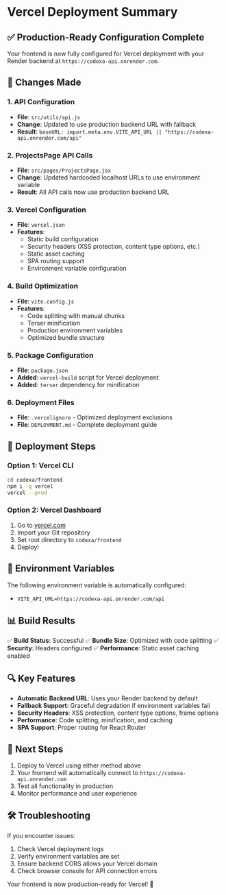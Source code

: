 # Vercel Deployment Summary

## ✅ Production-Ready Configuration Complete

Your frontend is now fully configured for Vercel deployment with your Render backend at `https://codexa-api.onrender.com`.

## 🔧 Changes Made

### 1. API Configuration
- **File**: `src/utils/api.js`
- **Change**: Updated to use production backend URL with fallback
- **Result**: `baseURL: import.meta.env.VITE_API_URL || "https://codexa-api.onrender.com/api"`

### 2. ProjectsPage API Calls
- **File**: `src/pages/ProjectsPage.jsx`
- **Change**: Updated hardcoded localhost URLs to use environment variable
- **Result**: All API calls now use production backend URL

### 3. Vercel Configuration
- **File**: `vercel.json`
- **Features**:
  - Static build configuration
  - Security headers (XSS protection, content type options, etc.)
  - Static asset caching
  - SPA routing support
  - Environment variable configuration

### 4. Build Optimization
- **File**: `vite.config.js`
- **Features**:
  - Code splitting with manual chunks
  - Terser minification
  - Production environment variables
  - Optimized bundle structure

### 5. Package Configuration
- **File**: `package.json`
- **Added**: `vercel-build` script for Vercel deployment
- **Added**: `terser` dependency for minification

### 6. Deployment Files
- **File**: `.vercelignore` - Optimized deployment exclusions
- **File**: `DEPLOYMENT.md` - Complete deployment guide

## 🚀 Deployment Steps

### Option 1: Vercel CLI
```bash
cd codexa/frontend
npm i -g vercel
vercel --prod
```

### Option 2: Vercel Dashboard
1. Go to [vercel.com](https://vercel.com)
2. Import your Git repository
3. Set root directory to `codexa/frontend`
4. Deploy!

## 🔐 Environment Variables

The following environment variable is automatically configured:
- `VITE_API_URL=https://codexa-api.onrender.com/api`

## 📊 Build Results

✅ **Build Status**: Successful
✅ **Bundle Size**: Optimized with code splitting
✅ **Security**: Headers configured
✅ **Performance**: Static asset caching enabled

## 🔍 Key Features

- **Automatic Backend URL**: Uses your Render backend by default
- **Fallback Support**: Graceful degradation if environment variables fail
- **Security Headers**: XSS protection, content type options, frame options
- **Performance**: Code splitting, minification, and caching
- **SPA Support**: Proper routing for React Router

## 🎯 Next Steps

1. Deploy to Vercel using either method above
2. Your frontend will automatically connect to `https://codexa-api.onrender.com`
3. Test all functionality in production
4. Monitor performance and user experience

## 🛠️ Troubleshooting

If you encounter issues:
1. Check Vercel deployment logs
2. Verify environment variables are set
3. Ensure backend CORS allows your Vercel domain
4. Check browser console for API connection errors

Your frontend is now production-ready for Vercel! 🎉
